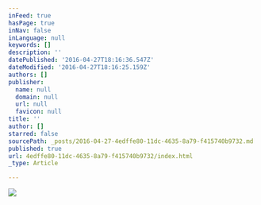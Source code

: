 ```yaml
---
inFeed: true
hasPage: true
inNav: false
inLanguage: null
keywords: []
description: ''
datePublished: '2016-04-27T18:16:36.547Z'
dateModified: '2016-04-27T18:16:25.159Z'
authors: []
publisher:
  name: null
  domain: null
  url: null
  favicon: null
title: ''
author: []
starred: false
sourcePath: _posts/2016-04-27-4edffe80-11dc-4635-8a79-f415740b9732.md
published: true
url: 4edffe80-11dc-4635-8a79-f415740b9732/index.html
_type: Article

---
```

![](https://the-grid-user-content.s3-us-west-2.amazonaws.com/3e2d2821-05cd-4a16-8ddf-eee76895a4bf.jpg)